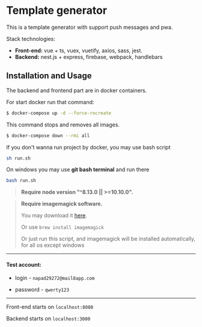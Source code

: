 # Template generator




This is a template generator with support push messages and pwa.

Stack technologies: 

* **Front-end:** vue + ts, vuex, vuetify, axios, sass, jest.
* **Backend:** nest.js + express, firebase, webpack, handlebars


## Installation and Usage

<p>The backend and frontend part are in docker containers.</p>

For start docker run that command: 
```bash
$ docker-compose up -d --force-recreate
```

This command stops and removes all images.

```bash
$ docker-compose down --rmi all
```

If you don't wanna run project by docker, you may use bash script

```bash
sh run.sh
```

On windows you may use **git bash terminal** and run there 
```bash
bash run.sh
```

> **Require node version "^8.13.0 || >=10.10.0".**

> **Require imagemagick software.**
>
> You may download it [here](https://imagemagick.org/script/download.php).
>
>Or use ```brew install imagemagick```
>
>Or just run this script, and imagemagick will be installed automatically, for all os except windows



----

#### Test account: 

 - login - `napad29272@mail8app.com`

 - password - `qwerty123`
 
 ---

Front-end starts on `localhost:8080`

Backend starts on `localhost:3000`



